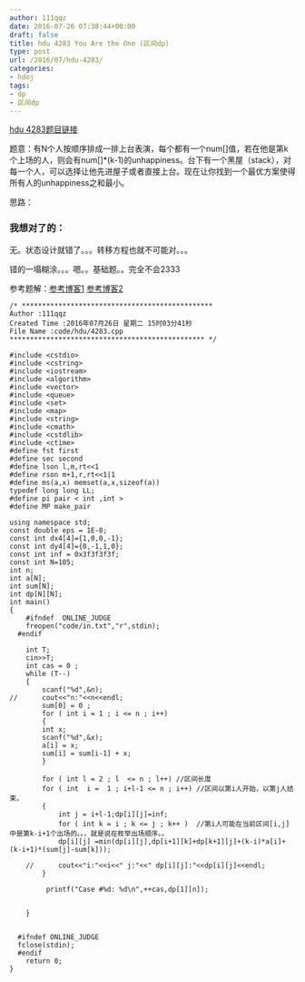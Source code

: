 ```yaml
---
author: 111qqz
date: 2016-07-26 07:38:44+00:00
draft: false
title: hdu 4283 You Are the One (区间dp)
type: post
url: /2016/07/hdu-4283/
categories:
- hdoj
tags:
- dp
- 区间dp
---
```


[hdu 4283题目链接](http://acm.hdu.edu.cn/showproblem.php?pid=4283)

题意：有N个人按顺序排成一排上台表演，每个都有一个num[]值，若在他是第k个上场的人，则会有num[]*(k-1)的unhappiness。台下有一个黑屋（stack），对每一个人，可以选择让他先进屋子或者直接上台。现在让你找到一个最优方案使得所有人的unhappiness之和最小。

思路：


### 我想对了的：


无。状态设计就错了。。。转移方程也就不可能对。。。

错的一塌糊涂。。。嗯。。基础题。。完全不会2333

参考题解：[参考博客1](http://www.cnblogs.com/kedebug/archive/2012/12/10/2811053.html)
[参考博客2](http://blog.csdn.net/R1986799047/article/details/50639640)

 

    
    /* ***********************************************
    Author :111qqz
    Created Time :2016年07月26日 星期二 15时03分41秒
    File Name :code/hdu/4283.cpp
    ************************************************ */
    
    #include <cstdio>
    #include <cstring>
    #include <iostream>
    #include <algorithm>
    #include <vector>
    #include <queue>
    #include <set>
    #include <map>
    #include <string>
    #include <cmath>
    #include <cstdlib>
    #include <ctime>
    #define fst first
    #define sec second
    #define lson l,m,rt<<1
    #define rson m+1,r,rt<<1|1
    #define ms(a,x) memset(a,x,sizeof(a))
    typedef long long LL;
    #define pi pair < int ,int >
    #define MP make_pair
    
    using namespace std;
    const double eps = 1E-8;
    const int dx4[4]={1,0,0,-1};
    const int dy4[4]={0,-1,1,0};
    const int inf = 0x3f3f3f3f;
    const int N=105;
    int n;
    int a[N];
    int sum[N];
    int dp[N][N];
    int main()
    {
    	#ifndef  ONLINE_JUDGE 
    	freopen("code/in.txt","r",stdin);
      #endif
    
    	int T;
    	cin>>T;
    	int cas = 0 ;
    	while (T--)
    	{
    	    scanf("%d",&n);
    //	    cout<<"n:"<<n<<endl;
    	    sum[0] = 0 ;
    	    for ( int i = 1 ; i <= n ; i++)
    	    {
    		int x;
    		scanf("%d",&x);
    		a[i] = x;
    		sum[i] = sum[i-1] + x;
    	    }
    
    	    for ( int l = 2 ; l  <= n ; l++) //区间长度
    		for ( int  i =  1 ; i+l-1 <= n ; i++) //区间以第i人开始，以第j人结束。
    		{
    		    int j = i+l-1;dp[i][j]=inf;
    		    for ( int k = i ; k <= j ; k++ )  //第i人可能在当前区间[i,j]中是第k-i+1个出场的。。。就是说在枚举出场顺序。。
    			dp[i][j] =min(dp[i][j],dp[i+1][k]+dp[k+1][j]+(k-i)*a[i]+(k-i+1)*(sum[j]-sum[k]));
    
    	//	    cout<<"i:"<<i<<" j:"<<" dp[i][j]:"<<dp[i][j]<<endl;
    		}
    
    	     printf("Case #%d: %d\n",++cas,dp[1][n]);  
    
    
    	}
    
    
      #ifndef ONLINE_JUDGE  
      fclose(stdin);
      #endif
        return 0;
    }
    



